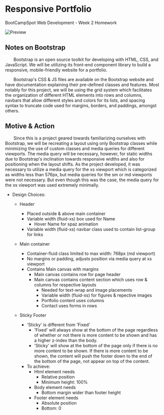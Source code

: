 # Responsive Portfolio
BootCampSpot Web Development - Week 2 Homework

![Preview](https://github.com/BCS-WebDev/Week2-Homework/blob/master/Assets/Portfolio.gif)

## Notes on Bootstrap
&nbsp;&nbsp;&nbsp;&nbsp;&nbsp;&nbsp; Bootstrap is an open source toolkit for developing
with HTML, CSS, and JavaScript. We will be utilizing its front-end component library
to build a responsive, mobile-friendly website for a portfolio.

&nbsp;&nbsp;&nbsp;&nbsp;&nbsp;&nbsp; Bootstrap's CSS & JS files are available on the
Bootstrap website and have documentation explaining their pre-defined classes and 
features. Most notably for this project, we will be using the grid system which
facilitates the organization of different HTML elements into rows and columns, navbars
that allow different styles and colors for its lists, and spacing syntax to truncate code
used for margins, borders, and paddings, amongst others.

## Motive & Action
&nbsp;&nbsp;&nbsp;&nbsp;&nbsp;&nbsp; Since this is a project geared towards familiarizing
ourselves with Bootstrap, we will be recreating a layout using only Bootstrap classes
while minimizing the use of custom classes and media queries for different viewports.
The media query will be necessary, however, for static widths due to Bootstrap's
inclination towards responsive widths and also for positioning when the layout shifts.
As the project developed, it was necessary to utilize a media query for the xs viewport
which is categorized as widths less than 576px, but media queries for the sm or md
viewports were not necessary. But even though this was the case, the media query for the
xs viewport was used extremely minimally.

* Design Choices:
    - Header
        - Placed outside & above main container
        - Variable width (fluid-xs) box used for Name
            - Hover Name for spaz animation
        - Variable width (fluid-xs) navbar class used to contain list-group for links
    
    - Main container
        - Container-fluid class limited to max width: 768px (md viewport)
        - No margins or padding, adjusts position via media query at xs viewport
        - Contains Main canvas with margins
            - Main canvas contains row for page header
            - Main canvas contains content section which uses row & columns for respective layouts
                - Needed for text-wrap and image placements
                - Variable width (fluid-xs) for figures & repective images
                - Portfolio content uses columns
                - Contact uses forms in rows

    - Sticky Footer
        - 'Sticky' is different from 'Fixed'
            - 'Fixed' will always show at the bottom of the page regardless of whether
              or not there is more content to be shown and has a higher z-index than the body.
            - 'Sticky' will show at the bottom of the page only if there is no more content
              to be shown. If there is more content to be shown, the content will push the
              footer down to the end of the bottom of the page, not appear on top of the content.
        - To achieve:
            - Html element needs
                - Relative position
                - Minimum height: 100%
            - Body element needs
                - Bottom margin wider than footer height
            - Footer element needs
                - Absolute position
                - Bottom: 0
